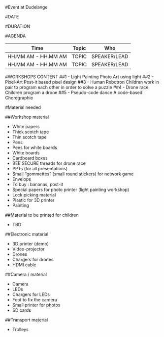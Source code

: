 #Event at Dudelange

#DATE

#DURATION

#AGENDA

| Time | Topic                            | Who |
|------|----------------------------------|-----|
| HH.MM AM - HH.MM AM | TOPIC | SPEAKER/LEAD |
| HH.MM AM - HH.MM AM | TOPIC | SPEAKER/LEAD |

#WORKSHOPS CONTENT
##1 - Light Painting
Photo Art using light
##2 - Pixel-Art
Post-it based pixel design
##3 - Human Robotron
Children work in pair to program each other in order to solve a puzzle
##4 - Drone race
Children program a drone
##5 - Pseudo-code dance
A code-based Choregraphie

#Material needed 

##Workshop material

-	White papers
-	Thick scotch tape 
-	Thin scotch tape 
-	Pens 
-	Pens for white boards 
-	White boards 
-	Cardboard boxes 
-	BEE SECURE threads for drone race 
-	PPTs (for all presentations)
-	Small “gommettes” (small round stickers) for network game
-	Envelops
-	To buy : bananas, post-it
-	Special papers for photo printer (light painting workshop)
-	Lock picking material
-	Plastic for 3D printer
-	Painting

##Material to be printed for children

-	TBD

##Electronic material

-	3D printer (demo)
-	Video-projector
-	Drones 
-	Chargers for drones
-	HDMI cable

##Camera / material

-	Camera
-	LEDs
-	Chargers for LEDs
-	Foot to fix the camera
-	Small printer for photos
-	SD cards

##Transport material

-	Trolleys


